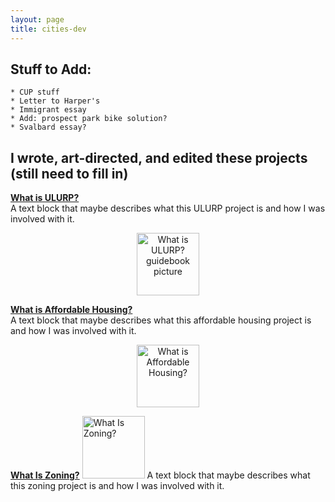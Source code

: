 ```yaml
---
layout: page
title: cities-dev
---
```




## Stuff to Add: 
	* CUP stuff
	* Letter to Harper's
	* Immigrant essay
	* Add: prospect park bike solution?
	* Svalbard essay?


## I wrote, art-directed, and edited these projects (still need to fill in)

**[What is ULURP?](http://welcometocup.org/Store?product_id=203)**  
A text block that maybe describes what this ULURP project is and how I was involved with it. 
<center>
<img width="100" alt="What is ULURP? guidebook picture" src="http://welcometocup.org/image_columns/0009/2619/guidebook-3d-2_433.jpg">
</center>


**[What is Affordable Housing?](http://welcometocup.org/Store?product_id=16)**  
A text block that maybe describes what this affordable housing project is and how I was involved with it. 
<center>
<img height="100" alt="What is Affordable Housing?" src="http://welcometocup.org/image_columns/0003/3593/what_is_affordable_housing_profile_520.jpg">
</center>


**[What Is Zoning?](http://welcometocup.org/Store?product_id=64)**
<img height="100" alt="What Is Zoning?" src="http://welcometocup.org/image_columns/0003/2482/what_is_zoning_book_side_519.jpg">
A text block that maybe describes what this zoning project is and how I was involved with it. 



[//]: # (pandoc md has a syntax for controlling image size in pure md, but github doesnt. So you have to use the inserted url img tag. Same deal if you want to center stuff you need to use the center tag.)


